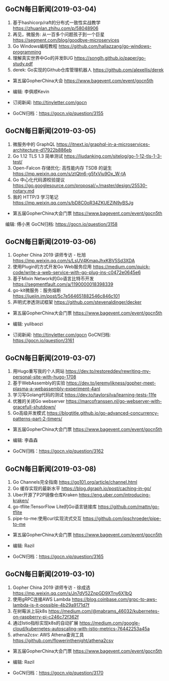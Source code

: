 ## GoCN每日新闻(2019-03-04)

1. 基于hashicorp/raft的分布式一致性实战教学 https://zhuanlan.zhihu.com/p/58048906
2. 再见，微服务: 从一百多个问题孩子到一个巨星 https://segment.com/blog/goodbye-microservices
3. Go Windows编程教程 https://github.com/hallazzang/go-windows-programming
4. 理解真实世界中Go的并发BUG https://songlh.github.io/paper/go-study.pdf
5. derek: Go实现的Github仓库管理机器人 https://github.com/alexellis/derek

* 第五届GopherChina大会 https://www.bagevent.com/event/gocn5th

* 编辑: 李俱顺Kevin
* 订阅新闻: http://tinyletter.com/gocn
* GoCN归档：https://gocn.vip/question/3155


## GoCN每日新闻(2019-03-05)

1. 微服务中的 GraphQL https://itnext.io/graphql-in-a-microservices-architecture-d17922b886eb
2. Go 1.12  TLS 1.3 简单测试 https://liudanking.com/sitelog/go-1-12-tls-1-3-test/
3. Open-Falcon 存储优化: 高性能内存 TSDB 的诞生 https://mp.weixin.qq.com/s/ztQtn6-g5fxViu9Ox_W-tA
4. Go 中心化代码源校验提议 https://go.googlesource.com/proposal/+/master/design/25530-notary.md
5. 我的 HTTP/3 学习笔记 https://mp.weixin.qq.com/s/bD8C0oR34ZKUEZjN9yBSJg

* 第五届GopherChina大会门票 https://www.bagevent.com/event/gocn5th

编辑: 傅小黑
GoCN归档: https://gocn.io/question/3158

## GoCN每日新闻(2019-03-06)

1. Gopher China 2019 讲师专访 - 杜旭 https://mp.weixin.qq.com/s/LsUV4KmapJhxKBV5Sd3XDA
2. 使用Plugin的方式开发Go Web服务应用 https://medium.com/quick-code/write-a-web-service-with-go-plug-ins-c0472e0645e6
3. 基于Mixin Network的Go语言比特币开发 https://segmentfault.com/a/1190000018398339
4. go-kit微服务：服务熔断 https://juejin.im/post/5c7e564651882546c846c101
5. 声明式渗透测试框架 https://github.com/stevenaldinger/decker

* 第五届GopherChina大会门票 https://www.bagevent.com/event/gocn5th

* 编辑: yulibaozi
* 订阅新闻: http://tinyletter.com/gocn
GoCN归档: https://gocn.io/question/3161


## GoCN每日新闻(2019-03-07)

1. 用Hugo重写我的个人网站 https://dev.to/restoreddev/rewriting-my-personal-site-with-hugo-1708
2. 基于WebAssembly的实验 https://dev.to/jeremylikness/gopher-meet-plasma-a-webassembly-experiment-4anl
3. 学习写Golang代码的测试 https://dev.to/taylorsilva/learning-tests-11fe 
4. 优雅的关闭Go webserver https://marcofranssen.nl/go-webserver-with-gracefull-shutdown/
5. Go高级并发模式 https://blogtitle.github.io/go-advanced-concurrency-patterns-part-2-timers/

* 第五届GopherChina大会门票 https://www.bagevent.com/event/gocn5th

* 编辑: 李森森
* GoCN归档：https://gocn.vip/question/3162

## GoCN每日新闻(2019-03-08)

1. Go Channels完全指南 https://go101.org/article/channel.html
2. Go 缓存实现的最新水平 https://blog.dgraph.io/post/caching-in-go/  
3. Uber开源了P2P镜像仓库Kraken https://eng.uber.com/introducing-kraken/  
4. go-tflite:TensorFlow Lite的Go语言链接库 https://github.com/mattn/go-tflite
5. pipe-to-me:使用curl实现流式交互 https://github.com/jpschroeder/pipe-to-me

* 第五届GopherChina大会门票 https://www.bagevent.com/event/gocn5th  

* 编辑: Razil  
* GoCN归档：https://gocn.vip/question/3165  

## GoCN每日新闻(2019-03-10)

1. Gopher China 2019 讲师专访 - 徐成选 https://mp.weixin.qq.com/s/Jn7dV52ZnpGD9XTny6X1bQ  
2. 使用gRPC连接AWS Lambda https://blog.coinbase.com/grpc-to-aws-lambda-is-it-possible-4b29a9171d7f  
3. 在树莓派上玩k8s https://medium.com/@mabrams_46032/kubernetes-on-raspberry-pi-c246c72f362f  
4. 通过Istio指标实现k8s的自动扩展 https://medium.com/google-cloud/kubernetes-autoscaling-with-istio-metrics-76442253a45a  
5. athena2csv: AWS Athena查询工具 https://github.com/flowerinthenight/athena2csv  

* 第五届GopherChina大会门票 https://www.bagevent.com/event/gocn5th  

* 编辑: Razil  
* GoCN归档：https://gocn.vip/question/3170
